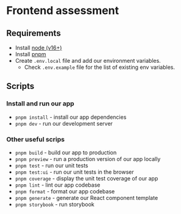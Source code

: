 # Frontend assessment

## Requirements

- Install [node (v16+)](https://nodejs.org/en/download/)
- Install [pnpm](https://pnpm.io/installation)
- Create `.env.local` file and add our environment variables.
  - Check `.env.example` file for the list of existing env variables.

## Scripts

### Install and run our app

- `pnpm install` - install our app dependencies
- `pnpm dev` - run our development server

### Other useful scrips

- `pnpm build` - build our app to production
- `pnpm preview` - run a production version of our app locally
- `pnpm test` - run our unit tests
- `pnpm test:ui` - run our unit tests in the browser
- `pnpm coverage` - display the unit test coverage of our app
- `pnpm lint` - lint our app codebase
- `pnpm format` - format our app codebase
- `pnpm generate` - generate our React component template
- `pnpm storybook` - run storybook
